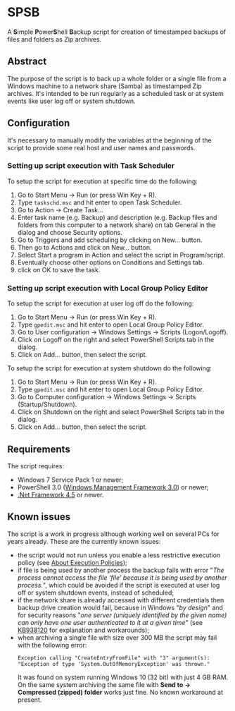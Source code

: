 # SPSB

A **S**imple **P**ower**S**hell **B**ackup script for creation of timestamped
backups of files and folders as Zip archives.

## Abstract

The purpose of the script is to back up a whole folder or a single file from
a Windows machine to a network share (Samba) as timestamped Zip archives.
It's intended to be run regularly as a scheduled task or at system events
like user log off or system shutdown.

## Configuration

It's necessary to manually modify the variables at the beginning of the script
to provide some real host and user names and passwords.

### Setting up script execution with Task Scheduler

To setup the script for execution at specific time do the following:

1. Go to Start Menu -> Run (or press Win Key + R).
2. Type `taskschd.msc` and hit enter to open Task Scheduler.
3. Go to Action -> Create Task...
4. Enter task name (e.g. Backup) and description (e.g. Backup files and folders
   from this computer to a network share) on tab General in the dialog and
   choose Security options.
5. Go to Triggers and add scheduling by clicking on New... button.
6. Then go to Actions and click on New... button.
7. Select Start a program in Action and select the script in Program/script.
8. Eventually choose other options on Conditions and Settings tab.
9. click on OK to save the task.

### Setting up script execution with Local Group Policy Editor

To setup the script for execution at user log off do the following:

1. Go to Start Menu -> Run (or press Win Key + R).
2. Type `gpedit.msc` and hit enter to open Local Group Policy Editor.
3. Go to User configuration -> Windows Settings -> Scripts (Logon/Logoff).
4. Click on Logoff on the right and select PowerShell Scripts tab in the dialog.
5. Click on Add... button, then select the script.

To setup the script for execution at system shutdown do the following:

1. Go to Start Menu -> Run (or press Win Key + R).
2. Type `gpedit.msc` and hit enter to open Local Group Policy Editor.
3. Go to Computer configuration -> Windows Settings -> Scripts (Startup/Shutdown).
4. Click on Shutdown on the right and select PowerShell Scripts tab in the dialog.
5. Click on Add... button, then select the script.

## Requirements

The script requires:

* Windows 7 Service Pack 1 or newer;
* PowerShell 3.0 ([Windows Management Framework 3.0](https://www.microsoft.com/en-us/download/details.aspx?id=34595)) or newer;
* [.Net Framework 4.5](https://www.microsoft.com/en-us/download/details.aspx?id=30653) or newer.

## Known issues

The script is a work in progress although working well on several PCs for
years already. These are the currently known issues:

  * the script would not run unless you enable a less restrictive execution
    policy (see [About Execution Policies](https://docs.microsoft.com/en-us/powershell/module/microsoft.powershell.core/about/about_execution_policies?view=powershell-7.1));
  * if file is being used by another process the backup fails with error
    "_The process cannot access the file 'file' because it is being used by
    another process._", which could be avoided if the script is executed at
    user log off or system shutdown events, instead of scheduled;
  * if the network share is already accessed with different credentials then
    backup drive creation would fail, because in Windows "_by design_" and
    for security reasons "_one server (uniquely identified by the given name)
    can only have one user authenticated to it at a given time_" (see
    [KB938120](http://support.microsoft.com/kb/938120) for explanation and
    workarounds);
  * when archiving a single file with size over 300 MB the script may fail
    with the following error:
    ```
    Exception calling "CreateEntryFromFile" with "3" argument(s): "Exception of type 'System.OutOfMemoryException' was thrown."
    ```
    It was found on system running Windows 10 (32 bit) with just 4 GB RAM. On
    the same system archiving the same file with **Send to → Compressed
    (zipped) folder** works just fine. No known workaround at present.

